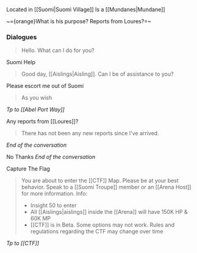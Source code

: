 Located in [[Suomi|Suomi Village]]
Is a [[Mundanes|Mundane]]

~={orange}What is his purpose? Reports from Loures?=~
### Dialogues

> Hello. What can I do for you?

Suomi Help
> Good day, [[Aislings|Aisling]]. Can I be of assistance to you?

Please escort me out of Suomi
> As you wish

*Tp to [[Abel Port Way]]*

Any reports from [[Loures]]?
> There has not been any new reports since I've arrived.

*End of the conversation*

No Thanks
*End of the conversation*


Capture The Flag
> You are about to enter the [[CTF]] Map. Please be at your best behavior. Speak to a [[Suomi Troupe]] member or an [[Arena Host]] for more information.
> Info:
> - Insight 50 to enter
> - All [[Aislings|aislings]] inside the [[Arena]] will have 150K HP & 60K MP
> - [[CTF]] is in Beta. Some options may not work. Rules and regulations regarding the CTF may change over time

*Tp to [[CTF]]*